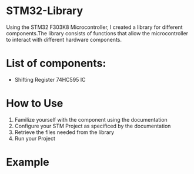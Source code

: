# STM32-Library
Using the STM32 F303K8 Microcontroller, I created a library for different components.The library consists of functions that allow the microcontroller to interact with different hardware components. 

# List of components:
* Shifting Register 74HC595 IC 

# How to Use
1. Familize yourself with the component using the documentation 
2. Configure your STM Project as specificed by the documentation
3. Retrieve the files needed from the library
4. Run your Project

 
 # Example
